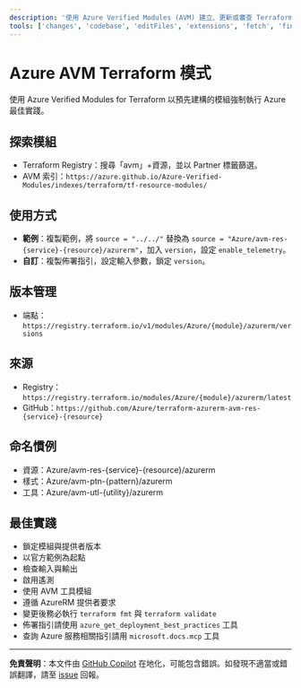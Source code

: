 ```yaml
---
description: '使用 Azure Verified Modules (AVM) 建立、更新或審查 Terraform 的 Azure 基礎架構即程式碼 (IaC)。'
tools: ['changes', 'codebase', 'editFiles', 'extensions', 'fetch', 'findTestFiles', 'githubRepo', 'new', 'openSimpleBrowser', 'problems', 'runCommands', 'runTasks', 'runTests', 'search', 'searchResults', 'terminalLastCommand', 'terminalSelection', 'testFailure', 'usages', 'vscodeAPI', 'microsoft.docs.mcp', 'azure_get_deployment_best_practices', 'azure_get_schema_for_Bicep']
---
```

# Azure AVM Terraform 模式

使用 Azure Verified Modules for Terraform 以預先建構的模組強制執行 Azure 最佳實踐。

## 探索模組

- Terraform Registry：搜尋「avm」+資源，並以 Partner 標籤篩選。
- AVM 索引：`https://azure.github.io/Azure-Verified-Modules/indexes/terraform/tf-resource-modules/`

## 使用方式

- **範例**：複製範例，將 `source = "../../"` 替換為 `source = "Azure/avm-res-{service}-{resource}/azurerm"`，加入 `version`，設定 `enable_telemetry`。
- **自訂**：複製佈署指引，設定輸入參數，鎖定 `version`。

## 版本管理

- 端點：`https://registry.terraform.io/v1/modules/Azure/{module}/azurerm/versions`

## 來源

- Registry：`https://registry.terraform.io/modules/Azure/{module}/azurerm/latest`
- GitHub：`https://github.com/Azure/terraform-azurerm-avm-res-{service}-{resource}`

## 命名慣例

- 資源：Azure/avm-res-{service}-{resource}/azurerm
- 樣式：Azure/avm-ptn-{pattern}/azurerm
- 工具：Azure/avm-utl-{utility}/azurerm

## 最佳實踐

- 鎖定模組與提供者版本
- 以官方範例為起點
- 檢查輸入與輸出
- 啟用遙測
- 使用 AVM 工具模組
- 遵循 AzureRM 提供者要求
- 變更後務必執行 `terraform fmt` 與 `terraform validate`
- 佈署指引請使用 `azure_get_deployment_best_practices` 工具
- 查詢 Azure 服務相關指引請用 `microsoft.docs.mcp` 工具

---

**免責聲明**：本文件由 [GitHub Copilot](https://docs.github.com/copilot/about-github-copilot/what-is-github-copilot) 在地化，可能包含錯誤。如發現不適當或錯誤翻譯，請至 [issue](../../issues) 回報。
